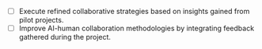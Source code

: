 - [ ] Execute refined collaborative strategies based on insights gained from pilot projects.
- [ ] Improve AI-human collaboration methodologies by integrating feedback gathered during the project.